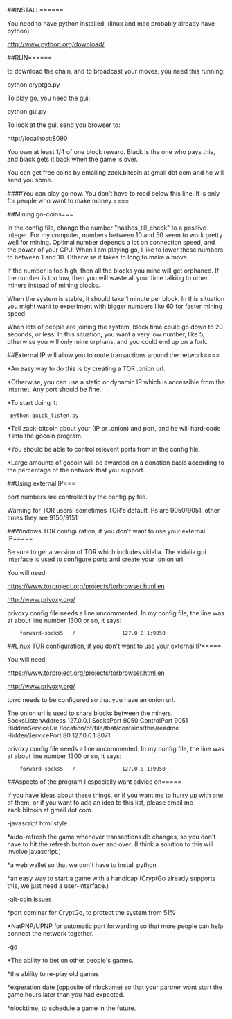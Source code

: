 ##INSTALL======

You need to have python installed: (linux and mac probably already have python)

http://www.python.org/download/

##RUN======

to download the chain, and to broadcast your moves, you need this running:

python cryptgo.py

To play go, you need the gui:

python gui.py



To look at the gui, send you browser to: 

http://localhost:8090

You own at least 1/4 of one block reward. Black is the one who pays this, and black gets it back when the game is over. 

You can get free coins by emailing zack.bitcoin at gmail dot com and he will send you some.


####You can play go now. You don't have to read below this line. It is only for people who want to make money.====

##Mining go-coins===

In the config file, change the number "hashes_till_check" to a positive integer. For my computer, numbers between 10 and 50 seem to work pretty well for mining. Optimal number depends a lot on connection speed, and the power of your CPU.
When I am playing go, I like to lower these numbers to between 1 and 10. Otherwise it takes to long to make a move.

If the number is too high, then all the blocks you mine will get orphaned. If the number is too low, then you will waste all your time talking to other miners instead of mining blocks.

When the system is stable, it should take 1 minute per block. In this situation you might want to experiment with bigger numbers like 60 for faster mining speed.

When lots of people are joining the system, block time could go down to 20 seconds, or less. In this situation, you want a very low number, like 5, otherwise you will only mine orphans, and you could end up on a fork.

##External IP will allow you to route transactions around the network====

*An easy way to do this is by creating a TOR .onion url. 

*Otherwise, you can use a static or dynamic IP which is accessible from the internet. Any port should be fine.

*To start doing it: 

     python quick_listen.py

*Tell zack-bitcoin about your (IP or .onion) and port, and he will hard-code it into the gocoin program.

*You should be able to control relevent ports from in the config file.

*Large amounts of gocoin will be awarded on a donation basis according to the percentage of the network that you support.

##Using external IP===

port numbers are controlled by the config.py file.

Warning for TOR users! sometimes TOR's default IPs are 9050/9051, other times they are 9150/9151

##Windows TOR configuration, if you don't want to use your external IP=====

Be sure to get a version of TOR which includes vidalia. The vidalia gui interface is used to configure ports and create your .onion url.

You will need:

https://www.torproject.org/projects/torbrowser.html.en

http://www.privoxy.org/

privoxy config file needs a line uncommented. In my config file, the line was at about line number 1300 or so, it says:

        forward-socks5   /               127.0.0.1:9050 .

##Linux TOR configuration, if you don't want to use your external IP=====

You will need:

https://www.torproject.org/projects/torbrowser.html.en

http://www.privoxy.org/

torrc needs to be configured so that you have an onion url.

The onion url is used to share blocks between the miners.
        SocksListenAddress 127.0.0.1
        SocksPort 9050
        ControlPort 9051
        HiddenServiceDir /location/of/file/that/contains/this/readme
        HiddenServicePort 80 127.0.0.1:8071

privoxy config file needs a line uncommented. In my config file, the line was at about line number 1300 or so, it says:

        forward-socks5   /               127.0.0.1:9050 .


##Aspects of the program I especially want advice on=====

If you have ideas about these things, or if you want me to hurry up with one of them, or if you want to add an idea to this list, please email me zack.bitcoin at gmail dot com.

-javascript html style

*auto-refresh the game whenever transactions.db changes, so you don't have to hit the refresh button over and over. (I think a solution to this will involve javascript.)

*a web wallet so that we don't have to install python

*an easy way to start a game with a handicap (CryptGo already supports this, we just need a user-interface.)

-alt-coin issues

*port cgminer for CryptGo, to protect the system from 51%

*NatPNP/UPNP for automatic port forwarding so that more people can help connect the network together.

-go 

*The ability to bet on other people's games.

*the ability to re-play old games

*experation date (opposite of nlocktime) so that your partner wont start the game hours later than you had expected.

*nlocktime, to schedule a game in the future.
